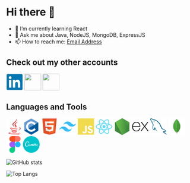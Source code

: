 # Hi there 👋


- 🌱 I’m currently learning React
- 💬 Ask me about Java, NodeJS, MongoDB, ExpressJS
- 📫 How to reach me: <a href="mailto:inspiredrishabh@gmail.com">Email Address</a>

## Check out my other accounts
<a href="https://www.linkedin.com/in/inspiredrishabh/" style="text-decoration: none;"> <img src="https://raw.githubusercontent.com/devicons/devicon/ca28c779441053191ff11710fe24a9e6c23690d6/icons/linkedin/linkedin-original.svg" height=45 width=45> </a>
<a href="https://discordapp.com/users/1162039663104626758" style="text-decoration: none;"> <img src="https://cdn.prod.website-files.com/6257adef93867e50d84d30e2/636e0a6ca814282eca7172c6_icon_clyde_white_RGB.svg" height=45 width=45> </a>
<a href="https://leetcode.com/u/inspiredrishabh/" style="text-decoration: none;"> <img src="https://cdn.iconscout.com/icon/free/png-256/free-leetcode-logo-icon-download-in-svg-png-gif-file-formats--technology-social-media-vol-4-pack-logos-icons-2944960.png" height=45 width=45> </a>

## Languages and Tools

<img src="https://raw.githubusercontent.com/devicons/devicon/ca28c779441053191ff11710fe24a9e6c23690d6/icons/java/java-plain.svg" height=45 width=45><img src="https://raw.githubusercontent.com/devicons/devicon/ca28c779441053191ff11710fe24a9e6c23690d6/icons/c/c-original.svg"  height=45 width=45>
<img src="https://raw.githubusercontent.com/devicons/devicon/ca28c779441053191ff11710fe24a9e6c23690d6/icons/html5/html5-original.svg" height=45 width=45>
<img src="https://raw.githubusercontent.com/devicons/devicon/ca28c779441053191ff11710fe24a9e6c23690d6/icons/tailwindcss/tailwindcss-original.svg" height=45 width=45>
<img src="https://raw.githubusercontent.com/devicons/devicon/ca28c779441053191ff11710fe24a9e6c23690d6/icons/javascript/javascript-plain.svg" height=45 width=45>
<img src="https://raw.githubusercontent.com/devicons/devicon/ca28c779441053191ff11710fe24a9e6c23690d6/icons/react/react-original.svg" height=45 width=45>
<img src="https://raw.githubusercontent.com/devicons/devicon/ca28c779441053191ff11710fe24a9e6c23690d6/icons/nodejs/nodejs-original.svg" height=45 width=45>
<img src="https://raw.githubusercontent.com/devicons/devicon/ca28c779441053191ff11710fe24a9e6c23690d6/icons/express/express-original.svg" height=45 width=45>
<img src="https://raw.githubusercontent.com/devicons/devicon/ca28c779441053191ff11710fe24a9e6c23690d6/icons/mysql/mysql-original.svg" height=45 width=45>
<img src="https://raw.githubusercontent.com/devicons/devicon/ca28c779441053191ff11710fe24a9e6c23690d6/icons/mongodb/mongodb-original.svg" height=45 width=45>
<img src="https://raw.githubusercontent.com/devicons/devicon/ca28c779441053191ff11710fe24a9e6c23690d6/icons/figma/figma-original.svg"  height=45 width=45><img src="https://raw.githubusercontent.com/devicons/devicon/ca28c779441053191ff11710fe24a9e6c23690d6/icons/canva/canva-original.svg"  height=45 width=45>


![GitHub stats](https://github-readme-stats.vercel.app/api?username=inspiredrishabh&show_icons=true&theme=radical)

![Top Langs](https://github-readme-stats.vercel.app/api/top-langs/?username=inspiredrishabh&hide_progress=true&theme=radical&layout=pie)
